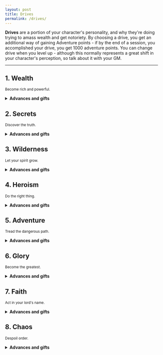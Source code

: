 ```yaml
---
layout: post
title: Drives
permalink: /drives/
---
```

<b>Drives</b> are a portion of your character's personality, and why they're doing trying to amass wealth and get notoriety. By choosing a drive, you get an additional way of gaining Adventure points - if by the end of a session, you accomplished your drive, you get 1000 adventure points. You can change drive when you level up - although this normally represents a great shift in your character's perception, so talk about it with your GM.

***
## 1. Wealth
<small>Become rich and powerful.</small>

<details markdown="1">
<summary><b>Advances and gifts</b></summary>

<h3>Advances</h3>

1. <b>Minor</b> - Acquire 1000c after an excursion.
2. <b>Minor</b> - Put the rest of your team in more danger in the pursuit of treasure.
3. <b>Minor</b> - Be known on a first-name basis by 3 influential people - for better or for worse.
4. <b>Minor</b> -
5. <b>Minor</b> -
6. <b>Minor</b> -
7. <b>Minor</b> -
8. <b>Minor</b> -
9. <b>Minor</b> -
10. <b>Minor</b> -
11. <b>Minor</b> -
12. <b>Minor</b> -
13. <b>Minor</b> -
14. <b>Minor</b> -
15. <b>Minor</b> -
16. <b>Major</b> - Ally yourself with a powerful contact.
17. <b>Major</b> - Sell your soul in exchange for something you want.
18. <b>Major</b> - Betray a powerful contact.
19. <b>Major</b> - 
20. <b>Major</b> -

<h3>Minor gifts</h3>

1. <b></b> - 
2. <b></b> - 
3. <b></b> - 
4. <b></b> -
5. <b></b> -
6. <b></b> -
7. <b></b> -
8. <b></b> -
9. <b></b> -
10. <b></b> -
11. <b></b> -
12. <b></b> -

<h3>Major gifts</h3>

1. <b></b> - 
2. <b></b> - 
3. <b></b> - 
4. <b></b> -

</details>

## 2. Secrets
<small>Discover the truth.</small>

<details markdown="1">
<summary><b>Advances and gifts</b></summary>

<h3>Advances</h3>

1. <b>Minor</b> - Allude to the events that brought you down the path of forbidden knowledge.
2. <b>Minor</b> - Put the acquisition of knowledge above preserving the lives of your allies.
3. <b>Minor</b> - Find out what someone was trying to conceal.
4. <b>Minor</b> - Destroy evidence that proves one of your theories to be false.
5. <b>Minor</b> - Find a language that no one knows how to speak.
6. <b>Minor</b> - Find a helpful text or painting.
7. <b>Minor</b> - Acquire a contact who has access to useful information.
8. <b>Minor</b> - Reveal your shocking findings to the public.
9. <b>Minor</b> - 
10. <b>Minor</b> -
11. <b>Minor</b> -
12. <b>Minor</b> -
13. <b>Minor</b> -
14. <b>Minor</b> -
15. <b>Minor</b> -
16. <b>Major</b> - Become completely insane.
17. <b>Major</b> - Find out the truth behind a great secret.
18. <b>Major</b> - Participate in the elaboration of a conspiracy.
19. <b>Major</b> - 
20. <b>Major</b> -

<h3>Minor gifts</h3>

1. <b>Mysteries</b> - 
2. <b></b> - 
3. <b></b> - 
4. <b></b> -
5. <b></b> -
6. <b></b> -
7. <b></b> -
8. <b></b> -
9. <b></b> -
10. <b></b> -
11. <b></b> -
12. <b></b> -

<h3>Major gifts</h3>

1. <b></b> - 
2. <b></b> - 
3. <b></b> - 
4. <b></b> -

</details>

## 3. Wilderness
<small>Let your spirit grow.</small>

<details markdown="1">
<summary><b>Advances and gifts</b></summary>

<h3>Advances</h3>

1. <b>Minor</b> - 
2. <b>Minor</b> - 
3. <b>Minor</b> - 
4. <b>Minor</b> -
5. <b>Minor</b> -
6. <b>Minor</b> -
7. <b>Minor</b> -
8. <b>Minor</b> -
9. <b>Minor</b> -
10. <b>Minor</b> -
11. <b>Minor</b> -
12. <b>Minor</b> -
13. <b>Minor</b> -
14. <b>Minor</b> -
15. <b>Minor</b> -
16. <b>Major</b> - 
17. <b>Major</b> - 
18. <b>Major</b> - 
19. <b>Major</b> - 
20. <b>Major</b> -

<h3>Minor gifts</h3>

1. <b></b> - 
2. <b></b> - 
3. <b></b> - 
4. <b></b> -
5. <b></b> -
6. <b></b> -
7. <b></b> -
8. <b></b> -
9. <b></b> -
10. <b></b> -
11. <b></b> -
12. <b></b> -

<h3>Major gifts</h3>

1. <b></b> - 
2. <b></b> - 
3. <b></b> - 
4. <b></b> -

</details>

## 4. Heroism
<small>Do the right thing.</small>

<details markdown="1">
<summary><b>Advances and gifts</b></summary>

<h3>Advances</h3>

1. <b>Minor</b> - Help an influential figure in town.
2. <b>Minor</b> - Rescue someone in peril.
3. <b>Minor</b> - Defend a town that's under attack.
4. <b>Minor</b> - State the truth when it would be preferable not to do so.
5. <b>Minor</b> -
6. <b>Minor</b> -
7. <b>Minor</b> -
8. <b>Minor</b> -
9. <b>Minor</b> -
10. <b>Minor</b> -
11. <b>Minor</b> -
12. <b>Minor</b> -
13. <b>Minor</b> -
14. <b>Minor</b> -
15. <b>Minor</b> -
16. <b>Major</b> - 
17. <b>Major</b> - Lead a town to prosperity.
18. <b>Major</b> - Die for a greater cause.
19. <b>Major</b> - Fall from grace.
20. <b>Major</b> - Redeem yourself.

<h3>Minor gifts</h3>

1. <b></b> - 
2. <b></b> - 
3. <b></b> - 
4. <b></b> -
5. <b></b> -
6. <b></b> -
7. <b></b> -
8. <b></b> -
9. <b></b> -
10. <b></b> -
11. <b></b> -
12. <b></b> -

<h3>Major gifts</h3>

1. <b></b> - 
2. <b></b> - 
3. <b></b> - 
4. <b></b> -

</details>

## 5. Adventure
<small>Tread the dangerous path.</small>

<details markdown="1">
<summary><b>Advances and gifts</b></summary>

<h3>Advances</h3>

1. <b>Minor</b> - Engage in reckless abandon in drink, drugs or sex.
2. <b>Minor</b> - Reach an area that's at a total Depth of 4.
3. <b>Minor</b> - Spend 1000c on entertainment, drink and food.
4. <b>Minor</b> - Lose a limb.
5. <b>Minor</b> - Cross a dangerous path.
6. <b>Minor</b> - Get in trouble with the law.
7. <b>Minor</b> - Make a dramatic entrance that risks your life.
8. <b>Minor</b> - Have a cocktail, fighting move or legendary beast named after you.
9. <b>Minor</b> - Go where no one else has stepped foot in the last century.
10. <b>Minor</b> - Win an unarmed brawl in town.
11. <b>Minor</b> -
12. <b>Minor</b> -
13. <b>Minor</b> -
14. <b>Minor</b> -
15. <b>Minor</b> -
16. <b>Major</b> - Acquire a rare, powerful magic item.
17. <b>Major</b> - Be the sole survivor.
18. <b>Major</b> - 
19. <b>Major</b> - 
20. <b>Major</b> -

<h3>Minor gifts</h3>

1. <b>Always ready</b> - 
2. <b></b> - 
3. <b></b> - 
4. <b></b> -
5. <b></b> -
6. <b></b> -
7. <b></b> -
8. <b></b> -
9. <b></b> -
10. <b></b> -
11. <b></b> -
12. <b></b> -

<h3>Major gifts</h3>

1. <b></b> - 
2. <b></b> - 
3. <b></b> - 
4. <b></b> -

</details> 

## 6. Glory
<small>Become the greatest.</small>

<details markdown="1">
<summary><b>Advances and gifts</b></summary>

<h3>Advances</h3>

1. <b>Minor</b> - Charm someone with true tales of your exploits.
2. <b>Minor</b> - Slay a beast of 6 to 11 HD.
3. <b>Minor</b> - Defeat a powerful foe one-on-one.
4. <b>Minor</b> - Squander your reputation in front of many.
5. <b>Minor</b> - Refuse to back down when it would be beneficial to do so.
6. <b>Minor</b> - Rush into danger before anyone else.
7. <b>Minor</b> - Succeed at a task that someone else recently failed to achieve.
8. <b>Minor</b> - 
9. <b>Minor</b> -
10. <b>Minor</b> -
11. <b>Minor</b> -
12. <b>Minor</b> -
13. <b>Minor</b> -
14. <b>Minor</b> -
15. <b>Minor</b> -
16. <b>Major</b> - Slay a beast of 12 HD or higher.
17. <b>Major</b> - Have a landmark named after you.
18. <b>Major</b> - Have your exploits catalogued over a long period of time - do it yourself or hire someone to ofllow you around.
19. <b>Major</b> - Lead an army.
20. <b>Major</b> - 

<h3>Minor gifts</h3>

1. <b></b> - 
2. <b></b> - 
3. <b></b> - 
4. <b></b> -
5. <b></b> -
6. <b></b> -
7. <b></b> -
8. <b></b> -
9. <b></b> -
10. <b></b> -
11. <b></b> -
12. <b></b> -

<h3>Major gifts</h3>

1. <b></b> - 
2. <b></b> - 
3. <b></b> - 
4. <b></b> -

</details>

## 7. Faith
<small>Act in your lord's name.</small>

<details markdown="1">
<summary><b>Advances and gifts</b></summary>

<h3>Advances</h3>

1. <b>Minor</b> - 
2. <b>Minor</b> - 
3. <b>Minor</b> - 
4. <b>Minor</b> -
5. <b>Minor</b> -
6. <b>Minor</b> -
7. <b>Minor</b> -
8. <b>Minor</b> -
9. <b>Minor</b> -
10. <b>Minor</b> -
11. <b>Minor</b> -
12. <b>Minor</b> -
13. <b>Minor</b> -
14. <b>Minor</b> -
15. <b>Minor</b> -
16. <b>Major</b> - 
17. <b>Major</b> - 
18. <b>Major</b> - 
19. <b>Major</b> - 
20. <b>Major</b> -

<h3>Minor gifts</h3>

1. <b></b> - 
2. <b></b> - 
3. <b></b> - 
4. <b></b> -
5. <b></b> -
6. <b></b> -
7. <b></b> -
8. <b></b> -
9. <b></b> -
10. <b></b> -
11. <b></b> -
12. <b></b> -

<h3>Major gifts</h3>

1. <b></b> - 
2. <b></b> - 
3. <b></b> - 
4. <b></b> -

</details>

## 8. Chaos
<small>Despoil order.</small>

<details markdown="1">
<summary><b>Advances and gifts</b></summary>

<h3>Advances</h3>

1. <b>Minor</b> - 
2. <b>Minor</b> - 
3. <b>Minor</b> - 
4. <b>Minor</b> -
5. <b>Minor</b> -
6. <b>Minor</b> -
7. <b>Minor</b> -
8. <b>Minor</b> -
9. <b>Minor</b> -
10. <b>Minor</b> -
11. <b>Minor</b> -
12. <b>Minor</b> -
13. <b>Minor</b> -
14. <b>Minor</b> -
15. <b>Minor</b> -
16. <b>Major</b> - 
17. <b>Major</b> - 
18. <b>Major</b> - 
19. <b>Major</b> - 
20. <b>Major</b> -

<h3>Minor gifts</h3>

1. <b></b> - 
2. <b></b> - 
3. <b></b> - 
4. <b></b> -
5. <b></b> -
6. <b></b> -
7. <b></b> -
8. <b></b> -
9. <b></b> -
10. <b></b> -
11. <b></b> -
12. <b></b> -

<h3>Major gifts</h3>

1. <b></b> - 
2. <b></b> - 
3. <b></b> - 
4. <b></b> -

</details>
